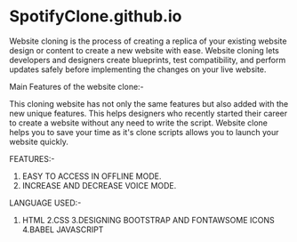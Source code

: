 # SpotifyClone.github.io


Website cloning is the process of creating a replica of your existing website design or content to create a new website with ease. Website cloning lets developers and designers create blueprints, test compatibility, and perform updates safely before implementing the changes on your live website.

Main Features of the website clone:- 

This cloning website has not only the same features but also added with the new unique features. This helps designers who recently started their career to create a website without any need to write the script. Website clone helps you to save your time as it's clone scripts allows you to launch your website quickly.


FEATURES:- 

1. EASY TO ACCESS IN OFFLINE MODE.
2. INCREASE AND DECREASE VOICE MODE.

LANGUAGE USED:- 

1. HTML
2.CSS
3.DESIGNING BOOTSTRAP AND FONTAWSOME ICONS 
4.BABEL JAVASCRIPT


